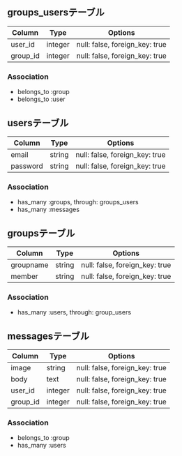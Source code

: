## groups_usersテーブル

|Column|Type|Options|
|------|----|-------|
|user_id|integer|null: false, foreign_key: true|
|group_id|integer|null: false, foreign_key: true|

### Association
- belongs_to :group
- belongs_to :user


## usersテーブル

|Column|Type|Options|
|------|----|-------|
|email|string|null: false, foreign_key: true|
|password|string|null: false, foreign_key: true|

### Association
- has_many :groups, through: groups_users
- has_many :messages

## groupsテーブル

|Column|Type|Options|
|------|----|-------|
|groupname|string|null: false, foreign_key: true|
|member|string|null: false, foreign_key: true|

### Association
- has_many :users, through: group_users


## messagesテーブル

|Column|Type|Options|
|------|----|-------|
|image|string|null: false, foreign_key: true|
|body|text|null: false, foreign_key: true|
|user_id|integer|null: false, foreign_key: true|
|group_id|integer|null: false, foreign_key: true|
### Association
- belongs_to :group
- has_many :users